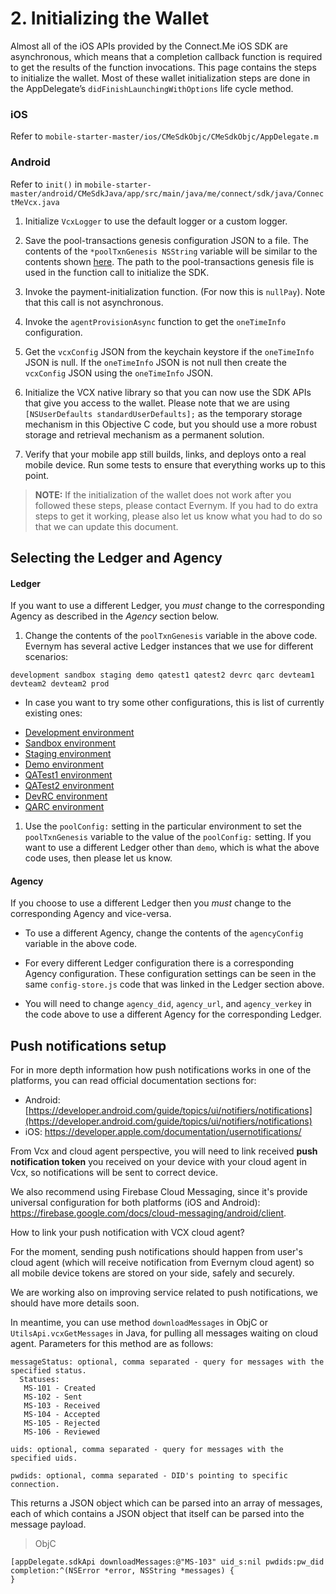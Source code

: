 # 2. Initializing the Wallet

Almost all of the iOS APIs provided by the Connect.Me iOS SDK are asynchronous, which means that a completion callback function is required to get the results of the function invocations. This page contains the steps to initialize the wallet. Most of these wallet initialization steps are done in the AppDelegate’s `didFinishLaunchingWithOptions` life cycle method. <!--[Q1] What about Android?-->



### iOS
Refer to  `mobile-starter-master/ios/CMeSdkObjc/CMeSdkObjc/AppDelegate.m` <!--[Q2] Should they open this file for editing?-->

### Android
Refer to `init()` in `mobile-starter-master/android/CMeSdkJava/app/src/main/java/me/connect/sdk/java/ConnectMeVcx.java` <!--Should they open this file for editing?-->

1. Initialize `VcxLogger` to use the default logger or a custom logger.

2. Save the pool-transactions genesis configuration JSON to a file. The contents of the `*poolTxnGenesis NSString` variable will be similar to the contents shown [here](https://raw.githubusercontent.com/sovrin-foundation/sovrin/stable/sovrin/pool_transactions_sandbox_genesis)<!--[Q3] That's a lot of text: will theirs contain that much text?-->. The path to the pool-transactions genesis file is used in the function call to initialize the SDK.

3. Invoke the payment-initialization function. (For now this is `nullPay`). Note that this call is not asynchronous.

4. Invoke the `agentProvisionAsync` function to get the `oneTimeInfo` configuration.

5. Get the `vcxConfig` JSON from the keychain keystore if the `oneTimeInfo` JSON is null. If the `oneTimeInfo` JSON is not null then create the `vcxConfig` JSON using the `oneTimeInfo` JSON.

6. Initialize the VCX native library so that you can now use the SDK APIs that give you access to the wallet. Please note that we are using `[NSUserDefaults standardUserDefaults];` as the temporary storage mechanism in this Objective C code, but you should use a more robust storage and retrieval mechanism as a permanent solution.

7. Verify that your mobile app still builds, links, and deploys onto a real mobile device. Run some tests to ensure that everything works up to this point. 

> **NOTE:** If the initialization of the wallet does not work after you followed these steps, please contact Evernym. If you had to do extra steps to get it working, please also let us know what you had to do so that we can update this document.


## Selecting the Ledger and Agency

#### Ledger

If you want to use a different Ledger, you *must* change to the corresponding Agency as described in the *Agency* section below.

1. Change the contents of the `poolTxnGenesis` variable in the above code. <!--[Q4] Do you mean the files above that they "refer to"?-->Evernym has several active Ledger instances that we use for different scenarios:  

`development
sandbox
staging
demo
qatest1
qatest2
devrc
qarc
devteam1
devteam2
devteam2
prod`

   * In case you want to try some other configurations, this is list of currently existing ones:

  - [Development environment](DevelopmentEnvironment.md) 
  - [Sandbox environment](SandboxEnvironment.md)
  - [Staging environment](StagingEnvironment.md)
  - [Demo environment](DemoEnvironment.md)
  - [QATest1 environment](QATest1Environment.md)
  - [QATest2 environment](QATest2Environment.md)
  - [DevRC environment](DevRCEnvironment.md)
  - [QARC environment](QARCEnvironment.md) 


1. Use the `poolConfig:` setting in the particular environment to set the `poolTxnGenesis` variable to the value of the `poolConfig:` setting. If you  want to use a different Ledger other than `demo`, which is what the above code uses, then please let us know. <!--[Q5] Do they need to ask Evernym for permission or instructions to use a different Ledger, or do they talk to us if they want to use a different Ledger than in the list in Step 1?-->

#### Agency
If you choose to use a different Ledger then you *must* change to the corresponding Agency and vice-versa. 

* To use a different Agency, change the contents of the `agencyConfig` variable in the above code. 

* For every different Ledger configuration there is a corresponding Agency configuration. These configuration settings can be seen in the same `config-store.js` code that was linked in the Ledger section above. 

* You will need to change `agency_did`, `agency_url`, and `agency_verkey` in the code above to use a different Agency for the corresponding Ledger.

<!--[Q6] Who will provide the info for this section? > TODO: NOTE about had issues were here where NSString *walletName = @"wallet_name"; had to be changed and NSString *fileName = @"pool_transactions_genesis_DEMO";-->

## Push notifications setup

For in more depth information how push notifications works in one of the platforms, you can read official documentation sections for: 
   
   - Android: [https://developer.android.com/guide/topics/ui/notifiers/notifications](https://developer.android.com/guide/topics/ui/notifiers/notifications)
   - iOS: https://developer.apple.com/documentation/usernotifications/ 

From Vcx and cloud agent perspective, you will need to link received **push notification token** you received on your device with your cloud agent in Vcx, so notifications will be sent to correct device. 

We also recommend using Firebase Cloud Messaging, since it's provide universal configuration for both platforms (iOS and Android): https://firebase.google.com/docs/cloud-messaging/android/client. 

How to link your push notification with VCX cloud agent? 

For the moment, sending push notifications should happen from user's cloud agent (which will receive notification from Evernym cloud agent) so all mobile device tokens are stored on your side, safely and securely.

We are working also on improving service related to push notifications, we should have more details soon. 

In meantime, you can use method ```downloadMessages``` in ObjC or ```UtilsApi.vcxGetMessages``` in Java, for pulling all messages waiting on cloud agent. Parameters for this method are as follows:
```
messageStatus: optional, comma separated - query for messages with the specified status.
  Statuses:
   MS-101 - Created
   MS-102 - Sent
   MS-103 - Received
   MS-104 - Accepted
   MS-105 - Rejected
   MS-106 - Reviewed

uids: optional, comma separated - query for messages with the specified uids.

pwdids: optional, comma separated - DID's pointing to specific connection.
```

This returns a JSON object which can be parsed into an array of messages, each of which contains a JSON object that itself can be parsed into the message payload.

> ObjC
```
[appDelegate.sdkApi downloadMessages:@"MS-103" uid_s:nil pwdids:pw_did completion:^(NSError *error, NSString *messages) {
}
```



<!-- After wallet initialization Vcx with specific configuration (steps from above), you just need to call a method **updateAgentInfo** and provide details of your deviceID and push notification token, in this format: 

```
   { uniqueId: '{deviceID}', pushToken: 'FCM:{pushToken}' }
``` -->

<!-- ### iOS: 

> In same file with wallet initialization steps, eg. AppDelegate.m 

```ObjectiveC
[appDelegate.sdkApi agentUpdateInfo:pushNotifConfig completion:^(NSError *error) {
   if (error != nil && error.code != 0)
   {
         NSString *indyErrorCode = [NSString stringWithFormat:@"%ld", (long)error.code];
         NSLog(@"3) Value of indyErrorCode is: %@", indyErrorCode);
   } else {
         NSLog(@"Updated the push notification token to: %@", tokenString);
   }
}];
``` -->

<!-- ### Android: 

> In same file with wallet initialization steps, eg. ConnectMeVCX.java -->

<!-- ```java
UtilsApi.vcxUpdateAgentInfo(config).exceptionally((t) -> {
   promise.reject("FutureException", t.getMessage());
      return -1;
   }).thenAccept(result -> {
   if (result != -1) {
      BridgeUtils.resolveIfValid(promise, result);
   }
});
``` -->
